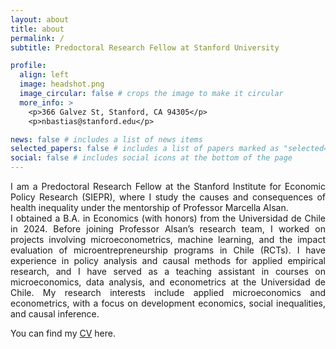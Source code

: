 ```yaml
---
layout: about
title: about
permalink: /
subtitle: Predoctoral Research Fellow at Stanford University

profile:
  align: left
  image: headshot.png
  image_circular: false # crops the image to make it circular
  more_info: >
    <p>366 Galvez St, Stanford, CA 94305</p>
    <p>nbastias@stanford.edu</p>

news: false # includes a list of news items
selected_papers: false # includes a list of papers marked as "selected={true}"
social: false # includes social icons at the bottom of the page
---
```


<div style="text-align: justify;">
  I am a Predoctoral Research Fellow at the Stanford Institute for Economic Policy Research (SIEPR), where I study the causes and consequences of health inequality under the mentorship of Professor Marcella Alsan. 
</div>

  
<div style="text-align: justify;">
  I obtained a B.A. in Economics (with honors) from the Universidad de Chile in 2024. Before joining Professor Alsan’s research team, I worked on projects involving microeconometrics, machine learning, and the impact evaluation of microentrepreneurship programs in Chile (RCTs). I have experience in policy analysis and causal methods for applied empirical research, and I have served as a teaching assistant in courses on microeconomics, data analysis, and econometrics at the Universidad de Chile. My research interests include applied microeconomics and econometrics, with a focus on development economics, social inequalities, and causal inference.
</div>


You can find my [CV][cv] here.

[cv]: https://nabastias.github.io/cv/resume.pdf

